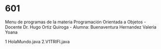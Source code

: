 # 601
Menu de programas de la materia Programación Orientada a Objetos - Docente Dr. Hugo Ortiz Quiroga - Alumna: Buenaventura Hernandez Valeria Yoana

1 HolaMundo.java
2.V1TRIFI.java
